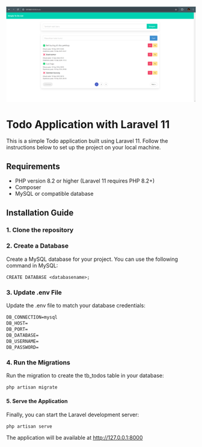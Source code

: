 ![alt text](https://github.com/alziputra/Todolist_laravel11/blob/main/public/screenshot.png?raw=true)

# Todo Application with Laravel 11

This is a simple Todo application built using Laravel 11. Follow the instructions below to set up the project on your local machine.

## Requirements

-   PHP version 8.2 or higher (Laravel 11 requires PHP 8.2+)
-   Composer
-   MySQL or compatible database

## Installation Guide

### 1. Clone the repository

### 2. Create a Database

Create a MySQL database for your project. You can use the following command in MySQL:

```
CREATE DATABASE <databasename>;
```

### 3. Update .env File

Update the .env file to match your database credentials:

```
DB_CONNECTION=mysql
DB_HOST=
DB_PORT=
DB_DATABASE=
DB_USERNAME=
DB_PASSWORD=
```

### 4. Run the Migrations

Run the migration to create the tb_todos table in your database:

```bash
php artisan migrate
```

#### 5. Serve the Application

Finally, you can start the Laravel development server:

```bash
php artisan serve
```

The application will be available at http://127.0.0.1:8000
